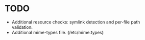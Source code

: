 # TODO
* Additional resource checks: symlink detection and per-file path validation.
* Additional mime-types file. (/etc/mime.types)
